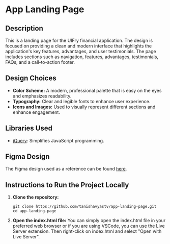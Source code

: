 # App Landing Page

## Description

This is a landing page for the UIFry financial application. The design is focused on providing a clean and modern interface that highlights the application's key features, advantages, and user testimonials. The page includes sections such as navigation, features, advantages, testimonials, FAQs, and a call-to-action footer.

## Design Choices

- **Color Scheme:** A modern, professional palette that is easy on the eyes and emphasizes readability.
- **Typography:** Clear and legible fonts to enhance user experience.
- **Icons and Images:** Used to visually represent different sections and enhance engagement.

## Libraries Used

- [jQuery](https://jquery.com/): Simplifies JavaScript programming.

## Figma Design

The Figma design used as a reference can be found [here]([https://www.figma.com/file/YOUR_FIGMA_DESIGN_LINK](https://www.figma.com/design/Jh35oqUvXMxjFhT577yQAS/App-Landing-Page-Finance-Bank-Money-(Community)?node-id=101-79&t=sl9vjs0J5At6iYRy-1)).

## Instructions to Run the Project Locally

1. **Clone the repository:**
   ```
   git clone https://github.com/tanishavyastv/app-landing-page.git
   cd app-landing-page
   ```
2. **Open the index.html file:**
   You can simply open the index.html file in your preferred web browser or if you are using VSCode, you can use the Live Server extension. Then right-click on index.html and select "Open with Live Server".
   
